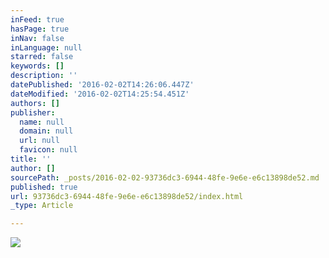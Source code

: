 ```yaml
---
inFeed: true
hasPage: true
inNav: false
inLanguage: null
starred: false
keywords: []
description: ''
datePublished: '2016-02-02T14:26:06.447Z'
dateModified: '2016-02-02T14:25:54.451Z'
authors: []
publisher:
  name: null
  domain: null
  url: null
  favicon: null
title: ''
author: []
sourcePath: _posts/2016-02-02-93736dc3-6944-48fe-9e6e-e6c13898de52.md
published: true
url: 93736dc3-6944-48fe-9e6e-e6c13898de52/index.html
_type: Article

---
```

![](https://the-grid-user-content.s3-us-west-2.amazonaws.com/f1436774-4c1c-427a-84f1-04faf14a311e.jpg)